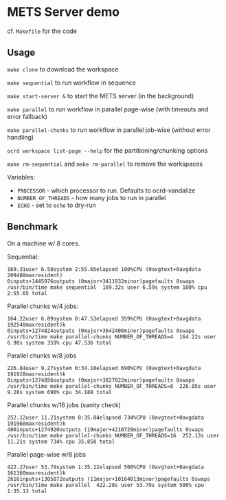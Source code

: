 # METS Server demo

cf. `Makefile` for the code

## Usage

`make clone` to download the workspace

`make sequential` to run workflow in sequence

`make start-server &` to start the METS server (in the background)

`make parallel` to run workflow in parallel page-wise (with timeouts and error fallback)

`make parallel-chunks` to run workflow in parallel job-wise (without error handling)

`ocrd workspace list-page --help` for the partitioning/chunking options

`make rm-sequential` and `make rm-parallel` to remove the workspaces

Variables:
- `PROCESSOR` - which processor to run. Defaults to ocrd-vandalize
- `NUMBER_OF_THREADS` - how many jobs to run in parallel
- `ECHO` - set to `echo` to dry-run

## Benchmark

On a machine w/ 8 cores.

Sequential:

```
169.31user 6.58system 2:55.65elapsed 100%CPU (0avgtext+0avgdata 209488maxresident)
0inputs+1445976outputs (0major+3411932minor)pagefaults 0swaps
/usr/bin/time make sequential  169.32s user 6.59s system 100% cpu 2:55.65 total
```

Parallel chunks w/4 jobs:

```
164.22user 6.89system 0:47.53elapsed 359%CPU (0avgtext+0avgdata 192548maxresident)k
0inputs+1274824outputs (0major+3642408minor)pagefaults 0swaps
/usr/bin/time make parallel-chunks NUMBER_OF_THREADS=4  164.22s user 6.90s system 359% cpu 47.536 total
```

Parallel chunks w/8 jobs

```
226.84user 9.27system 0:34.18elapsed 690%CPU (0avgtext+0avgdata 191928maxresident)k
0inputs+1274856outputs (0major+3827022minor)pagefaults 0swaps
/usr/bin/time make parallel-chunks NUMBER_OF_THREADS=8  226.85s user 9.28s system 690% cpu 34.188 total
```

Parallel chunks w/16 jobs (sanity check)

```
252.12user 11.21system 0:35.84elapsed 734%CPU (0avgtext+0avgdata 191968maxresident)k
400inputs+1274920outputs (19major+4210729minor)pagefaults 0swaps
/usr/bin/time make parallel-chunks NUMBER_OF_THREADS=16  252.13s user 11.21s system 734% cpu 35.850 total
```

Parallel page-wise w/8 jobs

```
422.27user 53.79system 1:35.12elapsed 500%CPU (0avgtext+0avgdata 161360maxresident)k
2616inputs+1305872outputs (11major+10164013minor)pagefaults 0swaps
/usr/bin/time make parallel  422.28s user 53.79s system 500% cpu 1:35.13 total
```
